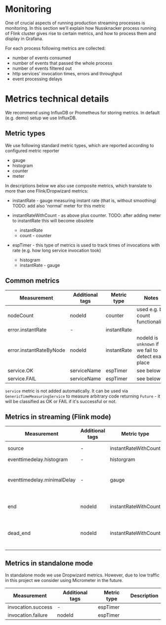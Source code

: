 Monitoring
==========

One of crucial aspects of running production streaming processes is monitoring. In this section we'll explain how Nussknacker process running of Flink cluster gives rise to certain metrics, and how to process them and display in Grafana.

For each process following metrics are collected:

* number of events consumed
* number of events that passed the whole process
* number of events filtered out
* http services' invocation times, errors and throughput
* event processing delays


Metrics technical details
=========================

We recommend using InfluxDB or Prometheus for storing metrics. In default (e.g. demo) setup we use InfluxDB.

Metric types
------------

We use following standard metric types, which are reported according to configured metric reporter
- gauge
- histogram
- counter
- meter

In descriptions below we also use composite metrics, which translate to more than one Flink/Dropwizard metrics:

- instantRate - gauge measuring instant rate (that is, without smoothing) TODO: add also 'normal' meter for this metric

- instantRateWithCount - as above plus counter. TODO: after adding meter to instantRate this will become obsolete
  - instantRate
  - count - counter
  
- espTimer - this type of metrics is used to track times of invocations with rate (e.g. how long service invocation took)
  - histogram 
  - instantRate - gauge  


Common metrics
----------------------------------

| Measurement               | Additional tags | Metric type | Notes                                         |
| -------------             | --------------- | --------    | -------------                                 |
| nodeCount                 | nodeId          | counter     | used e.g. by count functionality              |
| error.instantRate         | -               | instantRate |               |
| error.instantRateByNode   | nodeId          | instantRate | nodeId is ```unknown``` if we fail to detect exact place              |
| service.OK                | serviceName     | espTimer    | see below     |
| service.FAIL              | serviceName     | espTimer    | see below     |

```service``` metric is not added automatically. It can be used via ```GenericTimeMeasuringService```
to measure arbitrary code returning ```Future``` - it will be classified as OK or FAIL if it's successful 
or not.



Metrics in streaming (Flink mode)
--------------------------------------

| Measurement                  | Additional tags | Metric type           | Description           |
| -------------                | --------------- | -----------           | -------------         |
| source                       | -               | instantRateWithCount  | TODO: handle joins    |
| eventtimedelay.histogram     | -               | historgram            | only for              |
| eventtimedelay.minimalDelay  | -               | gauge                 | time from last event (eventTime) to system time |
| end                          | nodeId          | instantRateWithCount  | for sinks and end processors                      |
| dead_end                     | nodeId          | instantRateWithCount  | for event filtered out on filters, switches etc.                      |

Metrics in standalone mode
-------------------------------

In standalone mode we use Dropwizard metrics. However, due to low traffic in this project we consider
using Micrometer in the future.

| Measurement               | Additional tags | Metric type | Description   |
| -------------             | --------------- | --------    | ------------- |
| invocation.success        | -               | espTimer    |               |
| invocation.failure        | nodeId          | espTimer    |               |
